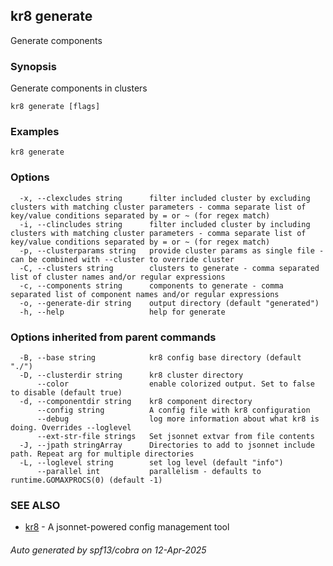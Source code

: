 ## kr8 generate

Generate components

### Synopsis

Generate components in clusters

```
kr8 generate [flags]
```

### Examples

```
kr8 generate
```

### Options

```
  -x, --clexcludes string      filter included cluster by excluding clusters with matching cluster parameters - comma separate list of key/value conditions separated by = or ~ (for regex match)
  -i, --clincludes string      filter included cluster by including clusters with matching cluster parameters - comma separate list of key/value conditions separated by = or ~ (for regex match)
  -p, --clusterparams string   provide cluster params as single file - can be combined with --cluster to override cluster
  -C, --clusters string        clusters to generate - comma separated list of cluster names and/or regular expressions 
  -c, --components string      components to generate - comma separated list of component names and/or regular expressions
  -o, --generate-dir string    output directory (default "generated")
  -h, --help                   help for generate
```

### Options inherited from parent commands

```
  -B, --base string            kr8 config base directory (default "./")
  -D, --clusterdir string      kr8 cluster directory
      --color                  enable colorized output. Set to false to disable (default true)
  -d, --componentdir string    kr8 component directory
      --config string          A config file with kr8 configuration
      --debug                  log more information about what kr8 is doing. Overrides --loglevel
      --ext-str-file strings   Set jsonnet extvar from file contents
  -J, --jpath stringArray      Directories to add to jsonnet include path. Repeat arg for multiple directories
  -L, --loglevel string        set log level (default "info")
      --parallel int           parallelism - defaults to runtime.GOMAXPROCS(0) (default -1)
```

### SEE ALSO

* [kr8](kr8.md)	 - A jsonnet-powered config management tool

###### Auto generated by spf13/cobra on 12-Apr-2025
